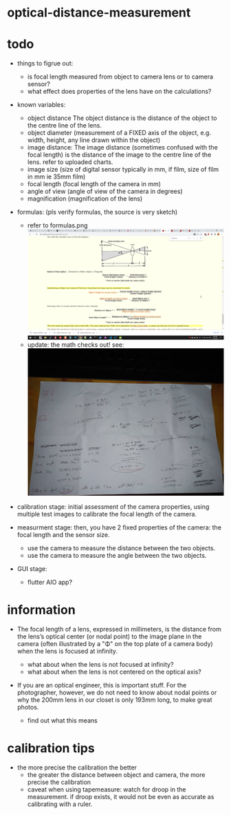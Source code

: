 # optical-distance-measurement
 

# todo

- things to figrue out:
    - is focal length measured from object to camera lens or to camera sensor?
    - what effect does properties of the lens have on the calculations?

- known variables:
    - object distance The object distance is the distance of the object to the centre line of the lens. 
    - object diameter (measurement of a FIXED axis of the object, e.g. width, height, any line drawn within the object)
    - image distance: The image distance (sometimes confused with the focal length) is the distance of the image to the centre line of the lens. refer to uploaded charts.
    - image size (size of digital sensor typically in mm, if film, size of film in mm ie 35mm film)
    - focal length (focal length of the camera in mm)
    - angle of view (angle of view of the camera in degrees)
    - magnification (magnification of the lens)

- formulas: (pls verify formulas, the source is very sketch)
    - refer to formulas.png
    ![Alt text](formulas.png?raw=true "Title")
    - update: the math checks out! see:
    ![Alt text](math-checking.jpg?raw=true "Title")

- calibration stage: initial assessment of the camera properties, using multiple test images to calibrate the focal length of the camera.
- measurment stage: then, you have 2 fixed properties of the camera: the focal length and the sensor size.
    - use the camera to measure the distance between the two objects.
    - use the camera to measure the angle between the two objects.


- GUI stage:
    - flutter AIO app?


# information

- The focal length of a lens, expressed in millimeters, is the distance from the lens’s optical center (or nodal point) to the image plane in the camera (often illustrated by a "Φ" on the top plate of a camera body) when the lens is focused at infinity. 
    - what about when the lens is not focused at infinity?
    - what about when the lens is not centered on the optical axis?

-  If you are an optical engineer, this is important stuff. For the photographer, however, we do not need to know about nodal points or why the 200mm lens in our closet is only 193mm long, to make great photos.
    - find out what this means


# calibration tips
- the more precise the calibration the better
    - the greater the distance between object and camera, the more precise the calibration
    - caveat when using tapemeasure: watch for droop in the measurement. if droop exists, it would not be even as accurate as calibrating with a ruler.


